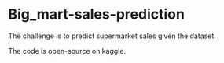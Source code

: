 # Big_mart-sales-prediction
The challenge is to predict supermarket sales given the dataset.



The code is open-source on kaggle.
